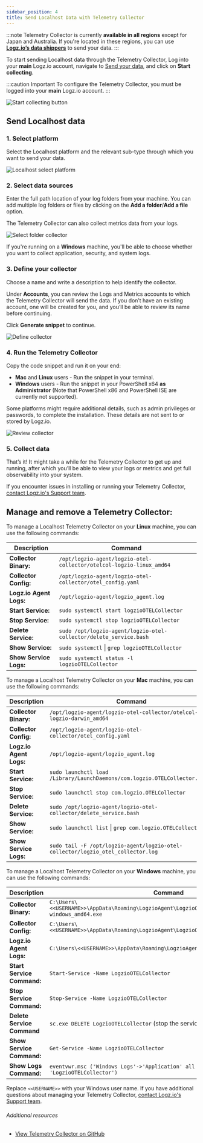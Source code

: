 ```yaml
---
sidebar_position: 4
title: Send Localhost Data with Telemetry Collector
---
```


:::note
Telemetry Collector is currently **available in all regions** except for Japan and Australia. If you're located in these regions, you can use **[Logz.io’s data shippers](https://app.logz.io/#/dashboard/send-your-data/collection?tag=all&collection=all)** to send your data.
:::

To start sending Localhost data through the Telemetry Collector, Log into your **main** Logz.io account, navigate to [Send your data](https://app.logz.io/#/dashboard/send-your-data), and click on **Start collecting**.

:::caution Important
To configure the Telemetry Collector, you must be logged into your **main** Logz.io account.
:::


![Start collecting button](https://dytvr9ot2sszz.cloudfront.net/logz-docs/telemetry-agent/telemetry-start-here.png)


## Send Localhost data

### 1. Select platform

Select the Localhost platform and the relevant sub-type through which you want to send your data.

![Localhost select platform](https://dytvr9ot2sszz.cloudfront.net/logz-docs/telemetry-agent/tc-select-localhost.png)

### 2. Select data sources


Enter the full path location of your log folders from your machine. You can add multiple log folders or files by clicking on the **Add a folder**/**Add a file** option.

The Telemetry Collector can also collect metrics data from your logs.

![Select folder collector](https://dytvr9ot2sszz.cloudfront.net/logz-docs/telemetry-agent/log-location.png)

If you're running on a **Windows** machine, you'll be able to choose whether you want to collect application, security, and system logs.

### 3. Define your collector

Choose a name and write a description to help identify the collector. 

Under **Accounts**, you can review the Logs and Metrics accounts to which the Telemetry Collector will send the data. If you don’t have an existing account, one will be created for you, and you’ll be able to review its name before continuing.

Click **Generate snippet** to continue.

![Define collector](https://dytvr9ot2sszz.cloudfront.net/logz-docs/telemetry-agent/define-collector-localhost.png)

### 4. Run the Telemetry Collector

Copy the code snippet and run it on your end:

* **Mac** and **Linux** users - Run the snippet in your terminal.
* **Windows** users - Run the snippet in your PowerShell x64 **as Administrator** (Note that PowerShell x86 and PowerShell ISE are currently not supported).

Some platforms might require additional details, such as admin privileges or passwords, to complete the installation. These details are not sent to or stored by Logz.io.

![Review collector](https://dytvr9ot2sszz.cloudfront.net/logz-docs/telemetry-agent/collector-localhost-finish.png)

### 5. Collect data

That’s it! It might take a while for the Telemetry Collector to get up and running, after which you’ll be able to view your logs or metrics and get full observability into your system.

If you encounter issues in installing or running your Telemetry Collector, [contact Logz.io's Support team](mailto:help@logz.io).


## Manage and remove a Telemetry Collector:

To manage a Localhost Telemetry Collector on your **Linux** machine, you can use the following commands:

|Description|Command|
|-|-|
|**Collector Binary:** |`/opt/logzio-agent/logzio-otel-collector/otelcol-logzio-linux_amd64`|
|**Collector Config:**|`/opt/logzio-agent/logzio-otel-collector/otel_config.yaml`|
|**Logz.io Agent Logs:** |`/opt/logzio-agent/logzio_agent.log`|
|**Start Service:** |`sudo systemctl start logzioOTELCollector`|
|**Stop Service:** |`sudo systemctl stop logzioOTELCollector`|
|**Delete Service:** |`sudo /opt/logzio-agent/logzio-otel-collector/delete_service.bash`|
|**Show Service:** |`sudo systemctl` &#124; `grep logzioOTELCollector`|
|**Show Service Logs:** |`sudo systemctl status -l logzioOTELCollector`|

To manage a Localhost Telemetry Collector on your **Mac** machine, you can use the following commands:

|Description|Command|
|-|-|
|**Collector Binary:**| `/opt/logzio-agent/logzio-otel-collector/otelcol-logzio-darwin_amd64`|
|**Collector Config:**| `/opt/logzio-agent/logzio-otel-collector/otel_config.yaml`|
|**Logz.io Agent Logs:**| `/opt/logzio-agent/logzio_agent.log`|
|**Start Service:**| `sudo launchctl load /Library/LaunchDaemons/com.logzio.OTELCollector.plist`|
|**Stop Service:**| `sudo launchctl stop com.logzio.OTELCollector`|
|**Delete Service:**| `sudo /opt/logzio-agent/logzio-otel-collector/delete_service.bash`|
|**Show Service:**| `sudo launchctl list` &#124; `grep com.logzio.OTELCollector`|
|**Show Service Logs:**| `sudo tail -F /opt/logzio-agent/logzio-otel-collector/logzio_otel_collector.log`|

To manage a Localhost Telemetry Collector on your **Windows** machine, you can use the following commands:

|Description|Command|
|-|-|
| **Collector Binary:** | `C:\Users\<<USERNAME>>\AppData\Roaming\LogzioAgent\LogzioOTELCollector\otelcol-logzio-windows_amd64.exe` |
| **Collector Config:** | `C:\Users\<<USERNAME>>\AppData\Roaming\LogzioAgent\LogzioOTELCollector\otel_config.yaml` |
| **Logz.io Agent Logs:** | `C:\Users\<<USERNAME>>\AppData\Roaming\LogzioAgent\logzio_agent.log` |
| **Start Service Command:** | `Start-Service -Name LogzioOTELCollector` |
| **Stop Service Command:** | `Stop-Service -Name LogzioOTELCollector` |
| **Delete Service Command** | `sc.exe DELETE LogzioOTELCollector` (stop the service before deleting it) |
| **Show Service Command:** | `Get-Service -Name LogzioOTELCollector` |
| **Show Logs Command:** | `eventvwr.msc ('Windows Logs'->'Application' all logs with source 'LogzioOTELCollector')` |


Replace `<<USERNAME>>` with your Windows user name. If you have additional questions about managing your Telemetry Collector, [contact Logz.io's Support team](mailto:help@logz.io).


###### Additional resources

* [View Telemetry Collector on GitHub](https://github.com/logzio/logzio-agent-manifest)